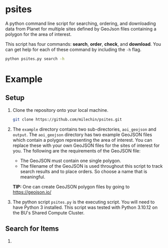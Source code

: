 # psites
A python command line script for searching, ordering, and downloading data from Planet for multiple sites defined by GeoJson files containing a polygon for the area of interest.

This script has four commands: **search**, **order**, **check**, and **download**.  You can get help for each of these command by including the `-h` flag.

```bash
python psites.py search -h
```


# Example
## Setup
1. Clone the repository onto your local machine.
   ```bash
   git clone https://github.com/milechin/psites.git
   ```

2. The `example` directory contains two sub-directories, `aoi_geojson` and `output`.
   The `aoi_geojson` directory has two example GeoJSON files which contain a polygon representing the area of interest.  You can replace these with your own GeoJSON files for the sites of interest for you. The following are the requirements of the GeoJSON file:
   * The GeoJSON must contain one single polygon.
   * The filename of the GeoJSON is used throughout this script to track search results and to place orders.  So choose a name that is meaningful.
  
    **TIP:** One can create GeoJSON polygon files by going to https://geojson.io/
     
4. The python script `psites.py` is the executing script.  You will need to have Python 3 installed. This script was tested with Python 3.10.12 on the BU's Shared Compute Cluster.

## Search for Items
1. 

